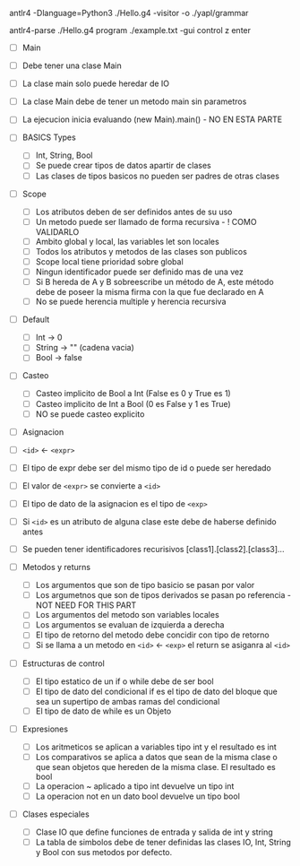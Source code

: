 antlr4 -Dlanguage=Python3 ./Hello.g4 -visitor -o ./yapl/grammar

antlr4-parse ./Hello.g4 program ./example.txt -gui
control z enter

- [ ]  Main
  - [  ] Debe tener una clase Main
  - [  ] La clase main solo puede heredar de IO
  - [  ] La clase Main debe de tener un metodo main sin parametros
  - [  ] La ejecucion inicia evaluando (new Main).main() - NO EN ESTA PARTE

- [  ] BASICS Types
  - [  ] Int, String, Bool
  - [  ] Se puede crear tipos de datos apartir de clases
  - [  ] Las clases de tipos basicos no pueden ser padres de otras clases

- [ ] Scope
  - [  ] Los atributos deben de ser definidos antes de su uso
  - [  ] Un metodo puede ser llamado de forma recursiva - ! COMO VALIDARLO
  - [  ] Ambito global y local, las variables let son locales
  - [  ] Todos los atributos y metodos de las clases son publicos
  - [  ] Scope local tiene prioridad sobre global
  - [  ] Ningun identificador puede ser definido mas de una vez
  - [  ] Si B hereda de A y B sobreescribe un método de A, este método debe de poseer la misma firma con la que fue declarado en A
  - [  ] No se puede herencia multiple y herencia recursiva

- [  ] Default
  - [  ] Int -> 0
  - [  ] String -> "" (cadena vacia)
  - [  ] Bool -> false

- [  ] Casteo
  - [  ] Casteo implicito de Bool a Int (False es 0 y True es 1)
  - [  ] Casteo implicito de Int a Bool (0 es False y 1 es True)
  - [  ] NO se puede casteo explicito

- [ ]  Asignacion
  - [  ] `<id>` <- `<expr>`
  - [  ] El tipo de expr debe ser del mismo tipo de id o puede ser heredado
  - [  ] El valor de `<expr>` se convierte a `<id>`
  - [  ] El tipo de dato de la asignacion es el tipo de `<exp>`
  - [  ] Si `<id>` es un atributo de alguna clase este debe de haberse definido antes
  - [  ] Se pueden tener identificadores recurisivos [class1].[class2].[class3]...

- [  ] Metodos y returns
  - [  ] Los argumentos que son de tipo basicio se pasan por valor
  - [  ] Los argumetnos que son de tipos derivados se pasan po referencia - NOT NEED FOR THIS PART
  - [  ] Los argumentos del metodo son variables locales
  - [  ] Los argumentos se evaluan de izquierda a derecha
  - [  ] El tipo de retorno del metodo debe concidir con tipo de retorno
  - [  ] Si se llama a un metodo en `<id>` <- `<exp>` el return se asiganra al `<id>`

- [  ] Estructuras de control
  - [  ] El tipo estatico de un if o while debe de ser bool
  - [  ] El tipo de dato del condicional if es el tipo de dato del bloque que sea un supertipo de ambas ramas del condicional
  - [  ] El tipo de dato de while es un Objeto

- [  ] Expresiones
  - [  ] Los aritmeticos se aplican a variables tipo int y el resultado es int
  - [  ] Los comparativos se aplica a datos que sean de la misma clase o que sean objetos que hereden de la misma clase. El resultado es bool
  - [  ] La operacion ~ aplicado a tipo int devuelve un tipo int
  - [  ] La operacion not en un dato bool devuelve un tipo bool

- [  ] Clases especiales
  - [  ] Clase IO que define funciones de entrada y salida de int y string
  - [  ] La tabla de simbolos debe de tener definidas las clases IO, Int, String y Bool con sus metodos por defecto.